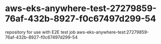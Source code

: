 # aws-eks-anywhere-test-27279859-76af-432b-8927-f0c67497d299-54
repository for use with E2E test job aws-eks-anywhere-test:27279859-76af-432b-8927-f0c67497d299-54
